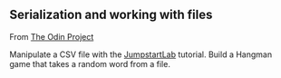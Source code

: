 ## Serialization and working with files

From [The Odin Project](http://www.theodinproject.com/ruby-programming/file-i-o-and-serialization)

Manipulate a CSV file with the [JumpstartLab](http://tutorials.jumpstartlab.com/projects/eventmanager.html) tutorial.
Build a Hangman game that takes a random word from a file.

